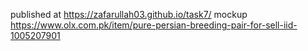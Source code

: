 published at    https://zafarullah03.github.io/task7/
mockup    https://www.olx.com.pk/item/pure-persian-breeding-pair-for-sell-iid-1005207901
